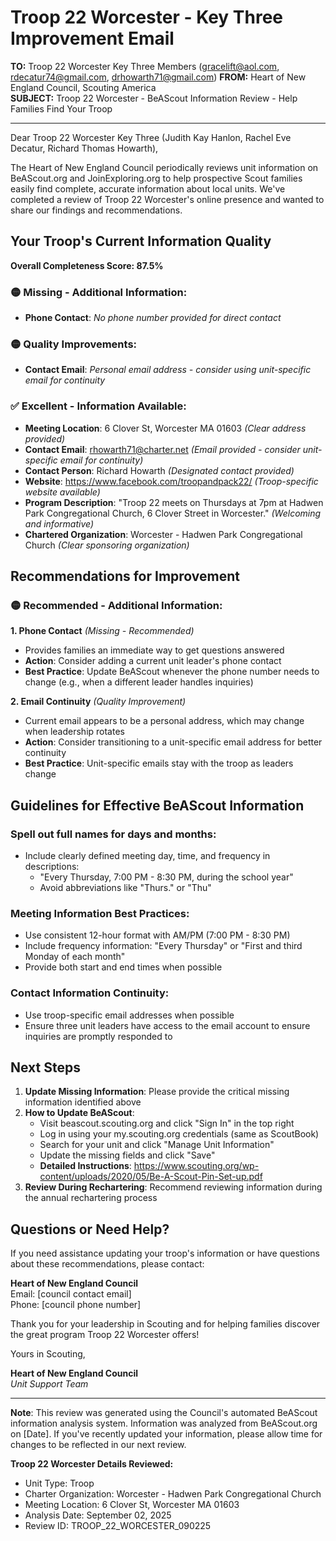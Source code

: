 # Troop 22 Worcester - Key Three Improvement Email

**TO:** Troop 22 Worcester Key Three Members (gracelift@aol.com, rdecatur74@gmail.com, drhowarth71@gmail.com)
**FROM:** Heart of New England Council, Scouting America  
**SUBJECT:** Troop 22 Worcester - BeAScout Information Review - Help Families Find Your Troop  

---

Dear Troop 22 Worcester Key Three (Judith Kay Hanlon, Rachel Eve Decatur, Richard Thomas Howarth),

The Heart of New England Council periodically reviews unit information on BeAScout.org and JoinExploring.org to help prospective Scout families easily find complete, accurate information about local units. We've completed a review of Troop 22 Worcester's online presence and wanted to share our findings and recommendations.

## Your Troop's Current Information Quality

**Overall Completeness Score: 87.5%**


### 🟡 **Missing - Additional Information:**
- **Phone Contact**: *No phone number provided for direct contact*

### 🟡 **Quality Improvements:**
- **Contact Email**: *Personal email address - consider using unit-specific email for continuity*

### ✅ **Excellent - Information Available:**
- **Meeting Location**: 6 Clover St, Worcester MA 01603 *(Clear address provided)*
- **Contact Email**: rhowarth71@charter.net *(Email provided - consider unit-specific email for continuity)*
- **Contact Person**: Richard Howarth *(Designated contact provided)*
- **Website**: https://www.facebook.com/troopandpack22/ *(Troop-specific website available)*
- **Program Description**: "Troop 22 meets on Thursdays at 7pm at Hadwen Park Congregational Church, 6
  Clover Street in Worcester." *(Welcoming and informative)*
- **Chartered Organization**: Worcester - Hadwen Park Congregational Church *(Clear sponsoring organization)*

## Recommendations for Improvement

### 🟡 **Recommended - Additional Information:**

**1. Phone Contact** *(Missing - Recommended)*
- Provides families an immediate way to get questions answered
- **Action**: Consider adding a current unit leader's phone contact
- **Best Practice**: Update BeAScout whenever the phone number needs to change (e.g., when a different leader handles inquiries)

**2. Email Continuity** *(Quality Improvement)*
- Current email appears to be a personal address, which may change when leadership rotates
- **Action**: Consider transitioning to a unit-specific email address for better continuity
- **Best Practice**: Unit-specific emails stay with the troop as leaders change


## Guidelines for Effective BeAScout Information

### **Spell out full names for days and months:**
- Include clearly defined meeting day, time, and frequency in descriptions:
  - "Every Thursday, 7:00 PM - 8:30 PM, during the school year"
  - Avoid abbreviations like "Thurs." or "Thu"

### **Meeting Information Best Practices:**
- Use consistent 12-hour format with AM/PM (7:00 PM - 8:30 PM)
- Include frequency information: "Every Thursday" or "First and third Monday of each month"
- Provide both start and end times when possible

### **Contact Information Continuity:**
- Use troop-specific email addresses when possible
- Ensure three unit leaders have access to the email account to ensure inquiries are promptly responded to

## Next Steps

1. **Update Missing Information**: Please provide the critical missing information identified above
2. **How to Update BeAScout**: 
   - Visit beascout.scouting.org and click "Sign In" in the top right
   - Log in using your my.scouting.org credentials (same as ScoutBook)
   - Search for your unit and click "Manage Unit Information"
   - Update the missing fields and click "Save"
   - **Detailed Instructions**: https://www.scouting.org/wp-content/uploads/2020/05/Be-A-Scout-Pin-Set-up.pdf
3. **Review During Rechartering**: Recommend reviewing information during the annual rechartering process

## Questions or Need Help?

If you need assistance updating your troop's information or have questions about these recommendations, please contact:

**Heart of New England Council**  
Email: [council contact email]  
Phone: [council phone number]

Thank you for your leadership in Scouting and for helping families discover the great program Troop 22 Worcester offers!

Yours in Scouting,

**Heart of New England Council**  
*Unit Support Team*

---

**Note**: This review was generated using the Council's automated BeAScout information analysis system. Information was analyzed from BeAScout.org on [Date]. If you've recently updated your information, please allow time for changes to be reflected in our next review.

**Troop 22 Worcester Details Reviewed:**
- Unit Type: Troop
- Charter Organization: Worcester - Hadwen Park Congregational Church  
- Meeting Location: 6 Clover St, Worcester MA 01603
- Analysis Date: September 02, 2025
- Review ID: TROOP_22_WORCESTER_090225